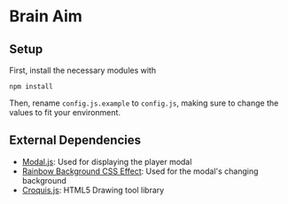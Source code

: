 # Brain Aim
## Setup
First, install the necessary modules with
```
npm install
```

Then, rename `config.js.example` to `config.js`, making sure to change the values to fit your environment.

## External Dependencies
- [Modal.js](https://github.com/mhottman-templates/modal-vanilla.js): Used for displaying the player
modal
- [Rainbow Background CSS Effect](https://codepen.io/nohoid/pen/kIfto): Used for the modal's changing
background
- [Croquis.js](https://github.com/disjukr/croquis.js/tree/master): HTML5 Drawing tool library
